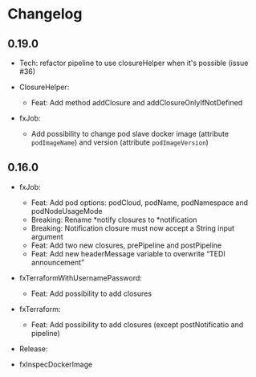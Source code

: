 # Changelog

## 0.19.0

* Tech: refactor pipeline to use closureHelper when it's possible (issue #36)

* ClosureHelper:
  * Feat: Add method addClosure and addClosureOnlyIfNotDefined

* fxJob: 
  * Add possibility to change pod slave docker image (attribute `podImageName`) and version (attribute `podImageVersion`)

## 0.16.0

* fxJob:
  * Feat: Add pod options: podCloud, podName, podNamespace and podNodeUsageMode
  * Breaking: Rename \*notify closures to \*notification
  * Breaking: Notification closure must now accept a String input argument
  * Feat: Add two new closures, prePipeline and postPipeline
  * Feat: Add new headerMessage variable to overwrite “TEDI announcement”

* fxTerraformWithUsernamePassword:
  * Feat: Add possibility to add closures

* fxTerraform:
  * Feat: Add possibility to add closures (except postNotificatio and pipeline)

* Release:
 * fxInspecDockerImage
